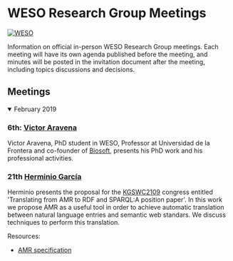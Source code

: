 # WESO Research Group Meetings
[![WESO](https://img.shields.io/badge/status-Open%20to%20request-brightgreen.svg)](#weso_meetings_stage)


Information on official in-person WESO Research Group meetings. Each meeting will have its own agenda published before the meeting, and minutes will be posted in the invitation document after the meeting, including topics discussions and decisions.

## Meetings

<details open>
<summary>February 2019</summary>
 
 ### 6th: [Victor Aravena](https://www.linkedin.com/in/victoraravena/)
 
 Victor Aravena, PhD student in WESO, Professor at Universidad de la Frontera and co-founder of [Biosoft](https://biosoft.cl/), presents his PhD work and his professional activities.
 
 ### 21th [Herminio García](http://herminiogarcia.com)
 
 Herminio presents the proposal for the [KGSWC2109](http://www.kgswc.org/) congress entitled 'Translating from AMR to RDF and SPARQL:A position paper'. In this work we propose AMR as a useful tool in order to achieve automatic translation between natural language entries and semantic web standars. We discuss techniques to perform this translation.

Resources:

* [AMR specification](https://amr.isi.edu/)
 
 </details>

